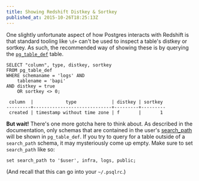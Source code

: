 ```yaml
---
title: Showing Redshift Distkey & Sortkey
published_at: 2015-10-26T18:25:13Z
---
```


One slightly unfortunate aspect of how Postgres interacts with Redshift is that
standard tooling like `\d+` can't be used to inspect a table's distkey or
sortkey. As such, the recommended way of showing these is by querying the
[`pg_table_def`][pg-table-def] table.

```
SELECT "column", type, distkey, sortkey
FROM pg_table_def
WHERE schemaname = 'logs' AND
    tablename = 'bapi' 
AND distkey = true
    OR sortkey <> 0;

 column  |            type             | distkey | sortkey
---------+-----------------------------+---------+---------
 created | timestamp without time zone | f       |       1
```

**But wait!** There's one more gotcha here to think about. As described in the
documentation, only schemas that are contained in the user's
[search_path][search-path] will be shown in `pg_table_def`. If you try to query
for a table outside of a `search_path` schema, it may mysteriously come up
empty. Make sure to set `search_path` like so:

```
set search_path to '$user', infra, logs, public;
```

(And recall that this can go into your `~/.psqlrc`.)

[pg-table-def]: http://docs.aws.amazon.com/redshift/latest/dg/r_PG_TABLE_DEF.html
[search-path]: http://docs.aws.amazon.com/redshift/latest/dg/r_search_path.html
